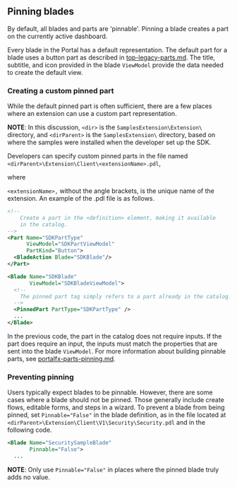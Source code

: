 
<a name="pinning-blades"></a>
## Pinning blades

By default, all blades and parts are 'pinnable'.  Pinning a blade creates a part on the currently active dashboard.

Every blade in the Portal has a default representation. The default part for a blade uses a button part as described in [top-legacy-parts.md](top-legacy-parts.md).  The title, subtitle, and icon provided in the blade `ViewModel` provide the data needed to create the default view.

<a name="pinning-blades-creating-a-custom-pinned-part"></a>
### Creating a custom pinned part

While the default pinned part is often sufficient, there are a few places where an extension can use a custom part representation.

**NOTE**: In this discussion, `<dir>` is the `SamplesExtension\Extension\` directory, and  `<dirParent>`  is the `SamplesExtension\` directory, based on where the samples were installed when the developer set up the SDK. 

Developers can specify custom pinned parts in the file named `<dirParent>\Extension\Client\<extensionName>.pdl`, 

where

 `<extensionName>,` without the angle brackets, is  the unique name of the extension. An example of the .pdl file is as follows.

```xml
<!--
	Create a part in the <definition> element, making it available
	in the catalog.
-->
<Part Name="SDKPartType"
      ViewModel="SDKPartViewModel"
      PartKind="Button">
  <BladeAction Blade="SDKBlade"/>
</Part>

<Blade Name="SDKBlade"
  	   ViewModel="SDKBladeViewModel">
  <!--
  	The pinned part tag simply refers to a part already in the catalog.
  -->
  <PinnedPart PartType="SDKPartType" />
  ...
</Blade>
```

In the previous code, the part in the catalog does not require inputs.  If the part does require an input, the inputs must match the properties that are sent  into the blade `ViewModel`. For more  information about building pinnable parts, see [portalfx-parts-pinning.md](portalfx-parts-pinning.md).

<a name="pinning-blades-preventing-pinning"></a>
### Preventing pinning

Users typically expect blades to be pinnable.  However, there are some cases where a blade should not be pinned.  Those generally include create flows, editable forms, and steps in a wizard. To prevent a blade from being pinned, set `Pinnable="False"` in the blade definition, as in the file located at `<dirParent>\Extension\Client\V1\Security\Security.pdl`  and in the following code.

```xml
<Blade Name="SecuritySampleBlade"
       Pinnable="False">
  ...
```

**NOTE**:  Only use `Pinnable="False"` in places where the pinned blade truly adds no value.
